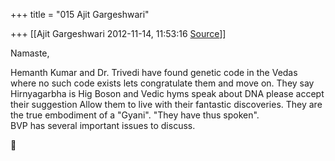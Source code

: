 +++
title = "015 Ajit Gargeshwari"

+++
[[Ajit Gargeshwari	2012-11-14, 11:53:16 [Source](https://groups.google.com/g/bvparishat/c/OnihvOrH4gc)]]



Namaste,  
  
Hemanth Kumar and Dr. Trivedi have found genetic code in the Vedas where no such code exists lets congratulate them and move on. They say Hirnyagarbha is Hig Boson and Vedic hyms speak about DNA please accept their suggestion Allow them to live with their fantastic discoveries. They are the true embodiment of a "Gyani". "They have thus spoken".  
BVP has several important issues to discuss.  



